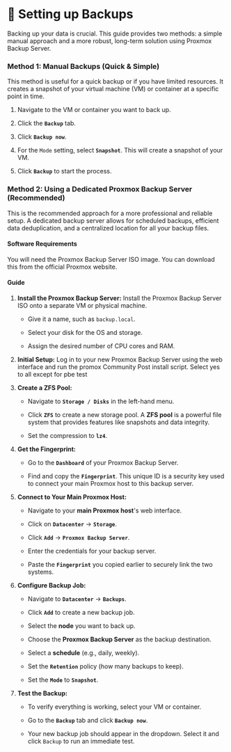 # 🔄 Setting up Backups

Backing up your data is crucial. This guide provides two methods: a simple manual approach and a more robust, long-term solution using Proxmox Backup Server.

### **Method 1: Manual Backups (Quick & Simple)**

This method is useful for a quick backup or if you have limited resources. It creates a snapshot of your virtual machine (VM) or container at a specific point in time.

1. Navigate to the VM or container you want to back up.

2. Click the **`Backup`** tab.

3. Click **`Backup now`**.

4. For the `Mode` setting, select **`Snapshot`**. This will create a snapshot of your VM.

5. Click **`Backup`** to start the process.

### **Method 2: Using a Dedicated Proxmox Backup Server (Recommended)**

This is the recommended approach for a more professional and reliable setup. A dedicated backup server allows for scheduled backups, efficient data deduplication, and a centralized location for all your backup files.

#### **Software Requirements**

You will need the Proxmox Backup Server ISO image. You can download this from the official Proxmox website.

#### **Guide**

1. **Install the Proxmox Backup Server:** Install the Proxmox Backup Server ISO onto a separate VM or physical machine.

   * Give it a name, such as `backup.local`.

   * Select your disk for the OS and storage.

   * Assign the desired number of CPU cores and RAM.

2. **Initial Setup:** Log in to your new Proxmox Backup Server using the web interface and run the promox Community Post install script. Select yes to all except for pbe test

3. **Create a ZFS Pool:**

   * Navigate to **`Storage / Disks`** in the left-hand menu.

   * Click **`ZFS`** to create a new storage pool. A **ZFS pool** is a powerful file system that provides features like snapshots and data integrity.

   * Set the compression to **`lz4`**.

4. **Get the Fingerprint:**

   * Go to the **`Dashboard`** of your Proxmox Backup Server.

   * Find and copy the **`Fingerprint`**. This unique ID is a security key used to connect your main Proxmox host to this backup server.

5. **Connect to Your Main Proxmox Host:**

   * Navigate to your **main Proxmox host**'s web interface.

   * Click on **`Datacenter`** -> **`Storage`**.

   * Click **`Add`** -> **`Proxmox Backup Server`**.

   * Enter the credentials for your backup server.

   * Paste the **`Fingerprint`** you copied earlier to securely link the two systems.

6. **Configure Backup Job:**

   * Navigate to **`Datacenter`** -> **`Backups`**.

   * Click **`Add`** to create a new backup job.

   * Select the **node** you want to back up.

   * Choose the **Proxmox Backup Server** as the backup destination.

   * Select a **schedule** (e.g., daily, weekly).

   * Set the **`Retention`** policy (how many backups to keep).

   * Set the **`Mode`** to **`Snapshot`**.

7. **Test the Backup:**

   * To verify everything is working, select your VM or container.

   * Go to the **`Backup`** tab and click **`Backup now`**.

   * Your new backup job should appear in the dropdown. Select it and click `Backup` to run an immediate test.
